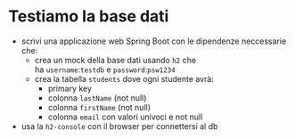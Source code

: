 # Testiamo la base dati
- scrivi una applicazione web Spring Boot con le dipendenze neccessarie che:
    - crea un mock della base dati usando `h2` che ha `username`:`testdb` e `password`:`psw1234`
    - crea la tabella `students` dove ogni studente avrà:
        - primary key
        - colonna `lastName` (not null)
        - colonna `firstName` (not null)
        - colonna `email` con valori univoci e not null
- usa la `h2-console` con il browser per connettersi al db
